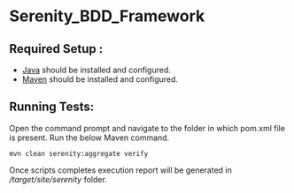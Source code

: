 # Serenity_BDD_Framework

## **Required Setup :**

- [Java](https://www.guru99.com/install-java.html) should be installed and configured.
- [Maven](https://mkyong.com/maven/install-maven-on-mac-osx/#homebrew-install-maven-on-macos) should be installed and configured.

## **Running Tests:**

Open the command prompt and navigate to the folder in which pom.xml file is present.
Run the below Maven command.

```
mvn clean serenity:aggregate verify
```

Once scripts completes execution report will be generated in */target/site/serenity*  folder.